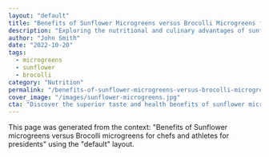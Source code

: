 ```yaml
---
layout: "default"
title: "Benefits of Sunflower Microgreens versus Brocolli Microgreens for Chefs and Athletes"
description: "Exploring the nutritional and culinary advantages of sunflower microgreens over brocolli microgreens for chefs and athletes."
author: "John Smith"
date: "2022-10-20"
tags: 
  - microgreens
  - sunflower
  - brocolli
category: "Nutrition"
permalink: "/benefits-of-sunflower-microgreens-versus-brocolli-microgreens-for-chefs-and-athletes-for-presidents-default/"
cover_image: "/images/sunflower-microgreens.jpg"
cta: "Discover the superior taste and health benefits of sunflower microgreens!"
---
```


This page was generated from the context: "Benefits of Sunflower microgreens versus Brocolli microgreens for chefs and athletes for presidents" using the "default" layout.